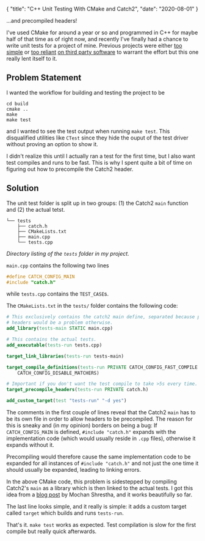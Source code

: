 { "title": "C++ Unit Testing With CMake and Catch2", "date": "2020-08-01" }

...and precompiled headers!

I've used CMake for around a year or so and programmed in C++ for maybe half of that time as of right now, and recently I've finally had a chance to write unit tests for a project of mine. Previous projects were either [too simple](https://github.com/fs-c/vt-space) or [too reliant](https://github.com/fs-c/maniac) [on third party software](https://github.com/fs-c/peko) to warrant the effort but this one really lent itself to it.

## Problem Statement

I wanted the workflow for building and testing the project to be

```
cd build
cmake ..
make
make test
```

and I wanted to see the test output when running `make test`. This disqualified utilities like `CTest` since they hide the ouput of the test driver without proving an option to show it.

I didn't realize this until I actually ran a test for the first time, but I also want test compiles and runs to be fast. This is why I spent quite a bit of time on figuring out how to precompile the Catch2 header.

## Solution

The unit test folder is split up in two groups: (1) the Catch2 `main` function and (2) the actual tetst.

```
└── tests
    ├── catch.h
    ├── CMakeLists.txt
    ├── main.cpp
    └── tests.cpp
```

_Directory listing of the `tests` folder in my project._

`main.cpp` contains the following two lines

```cpp
#define CATCH_CONFIG_MAIN
#include "catch.h"
```

while `tests.cpp` contains the `TEST_CASE`s.

The `CMakeLists.txt` in the `tests/` folder contains the following code:

```cmake
# This exclusively contains the catch2 main define, separated because precompiling
# headers would be a problem otherwise.
add_library(tests-main STATIC main.cpp)

# This contains the actual tests.
add_executable(tests-run tests.cpp)

target_link_libraries(tests-run tests-main)

target_compile_definitions(tests-run PRIVATE CATCH_CONFIG_FAST_COMPILE
	CATCH_CONFIG_DISABLE_MATCHERS)

# Important if you don't want the test compile to take >5s every time.
target_precompile_headers(tests-run PRIVATE catch.h)

add_custom_target(test "tests-run" "-d yes")
```

The comments in the first couple of lines reveal that the Catch2 `main` has to be its own file in order to allow headers to be precompiled. The reason for this is sneaky and (in my opinion) borders on being a bug: If `CATCH_CONFIG_MAIN` is defined, `#include "catch.h"` expands with the implementation code (which would usually reside in `.cpp` files), otherwise it expands without it.

Precompiling would therefore cause the same implementation code to be expanded for all instances of `#include "catch.h"` and not just the one time it should usually be expanded, leading to linking errors.

In the above CMake code, this problem is sidestepped by compiling Catch2's `main` as a library which is then linked to the actual tests. I got this idea from a [blog post](http://mochan.info/c++/2019/11/12/pre-compiled-headers-gcc-clang-cmake.html) by Mochan Shrestha, and it works beautifully so far.

The last line looks simple, and it really is simple: it adds a custom target called `target` which builds and runs `tests-run`.

That's it. `make test` works as expected. Test compilation is slow for the first compile but really quick afterwards.
